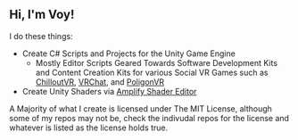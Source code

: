 ## Hi, I'm Voy!
I do these things:
- Create C# Scripts and Projects for the Unity Game Engine
  - Mostly Editor Scripts Geared Towards Software Development Kits and Content Creation Kits for various Social VR Games such as [ChilloutVR](https://chilloutvr.net), [VRChat](https://vrchat.com), and [PoligonVR](poligonvr.com)
- Create Unity Shaders via [Amplify Shader Editor](https://assetstore.unity.com/packages/tools/visual-scripting/amplify-shader-editor-68570)

A Majority of what I create is licensed under The MIT License, although some of my repos may not be, check the indivudal repos for the license and whatever is listed as the license holds true.
